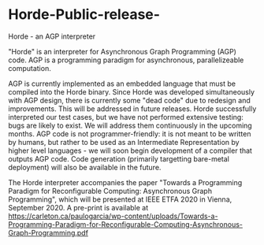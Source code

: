 # Horde-Public-release-
Horde - an AGP interpreter 

"Horde" is an interpreter for Asynchronous Graph Programming (AGP) code. AGP is a programming paradigm for asynchronous, parallelizeable computation.

AGP is currently implemented as an embedded language that must be compiled into the Horde binary. Since Horde was developed simultaneously with AGP design, there is currently some "dead code" due to redesign and improvements. This will be addressed in future releases. Horde successfully interpreted our test cases, but we have not performed extensive testing: bugs are likely to exist. We will address them continuously in the upcoming months. AGP code is not programmer-friendly: it is not meant to be written by humans, but rather to be used as an Intermediate Representation by higher level languages - we will soon begin development of a compiler that outputs AGP code. Code generation (primarily targetting bare-metal deployment) will also be available in the future.

The Horde interpreter accompanies the paper "Towards a Programming Paradigm for Reconfigurable Computing: Asynchronous Graph Programming", which will be presented at IEEE ETFA 2020 in Vienna, September 2020. A pre-print is available at https://carleton.ca/paulogarcia/wp-content/uploads/Towards-a-Programming-Paradigm-for-Reconfigurable-Computing-Asynchronous-Graph-Programming.pdf
